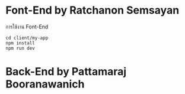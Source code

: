 # Font-End by Ratchanon Semsayan
การใช้งาน Font-End
```
cd client/my-app
npm install
npm run dev
```
# Back-End by Pattamaraj Booranawanich